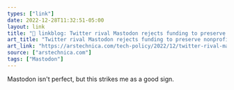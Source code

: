 ```yaml
---
types: ["link"]
date: 2022-12-28T11:32:51-05:00
layout: link
title: "🔗 linkblog: Twitter rival Mastodon rejects funding to preserve nonprofit status | Ars Technica'"
art_title: "Twitter rival Mastodon rejects funding to preserve nonprofit status | Ars Technica"
art_link: "https://arstechnica.com/tech-policy/2022/12/twitter-rival-mastodon-rejects-funding-to-preserve-nonprofit-status/"
source: ["arstechnica.com"]
tags: ["Mastodon"]
---
```

Mastodon isn't perfect, but this strikes me as a good sign.  
 
